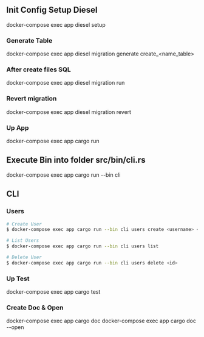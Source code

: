 
## Init Config Setup Diesel
docker-compose exec app diesel setup

### Generate Table
docker-compose exec app diesel migration generate create_<name_table>

### After create files SQL
docker-compose exec app diesel migration run

### Revert migration
docker-compose exec app diesel migration revert

### Up App
docker-compose exec app cargo run

## Execute Bin into folder src/bin/cli.rs
docker-compose exec app cargo run --bin cli

## CLI
### Users
```bash
# Create User
$ docker-compose exec app cargo run --bin cli users create <username> <password> <role1>,<role2>

# List Users
$ docker-compose exec app cargo run --bin cli users list

# Delete User
$ docker-compose exec app cargo run --bin cli users delete <id>
```

### Up Test
docker-compose exec app cargo test

### Create Doc & Open
docker-compose exec app cargo doc
docker-compose exec app cargo doc --open
